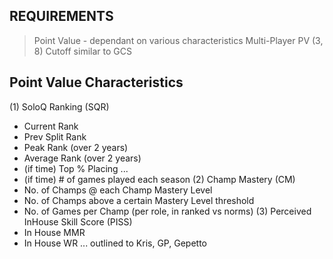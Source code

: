 

## REQUIREMENTS
> Point Value - dependant on various characteristics 
> Multi-Player PV (3, 8) Cutoff similar to GCS

## Point Value Characteristics 
(1) SoloQ Ranking (SQR)
- Current Rank
- Prev Split Rank
- Peak Rank (over 2 years)
- Average Rank (over 2 years) 
- (if time) Top % Placing ... 
- (if time) # of games played each season 
(2) Champ Mastery (CM)
- No. of Champs @ each Champ Mastery Level
- No. of Champs above a certain Mastery Level threshold
- No. of Games per Champ (per role, in ranked vs norms) 
(3) Perceived InHouse Skill Score (PISS) 
- In House MMR
- In House WR
... outlined to Kris, GP, Gepetto